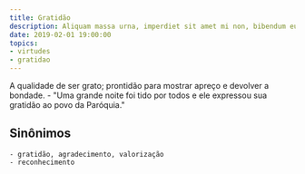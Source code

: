 ```yaml
---
title: Gratidão
description: Aliquam massa urna, imperdiet sit amet mi non, bibendum euismod est.
date: 2019-02-01 19:00:00
topics: 
- virtudes
- gratidao
---
```


A qualidade de ser grato; prontidão para mostrar apreço e devolver a bondade.
	- "Uma grande noite foi tido por todos e ele expressou sua gratidão ao povo da Paróquia."

## Sinônimos
	- gratidão, agradecimento, valorização
	- reconhecimento

